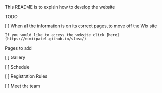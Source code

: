 This README is to explain how to develop the website

TODO

[ ] When all the information is on its correct pages, to move off the Wix site
	
	If you would like to access the website click [here](https://nimiipatel.github.io/slosx/)

Pages to add

[ ] Gallery

[ ] Schedule

[ ] Registration Rules

[ ] Meet the team
